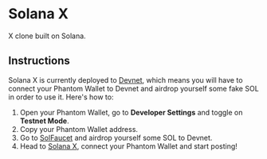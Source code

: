 # Solana X

X clone built on Solana.

## Instructions

Solana X is currently deployed to [Devnet](https://docs.solana.com/clusters#devnet), which means you will have to connect your Phantom Wallet to Devnet and airdrop yourself some fake SOL in order to use it. Here's how to:

1. Open your Phantom Wallet, go to **Developer Settings** and toggle on **Testnet Mode**.
1. Copy your Phantom Wallet address.
1. Go to [SolFaucet](https://solfaucet.com) and airdrop yourself some SOL to Devnet.
1. Head to [Solana X](https://solana-x.vercel.app), connect your Phantom Wallet and start posting!
